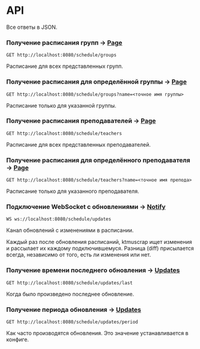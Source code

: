 # API
Все ответы в JSON.


### Получение расписания групп → [Page](/doc/ru/response/page.md)
```
GET http://localhost:8080/schedule/groups
```
Расписание для всех представленных групп.


### Получение расписания для определённой группы → [Page](/doc/ru/response/page.md)
```
GET http://localhost:8080/schedule/groups?name=<точное имя группы>
```
Расписание только для указанной группы.


### Получение расписания преподавателей → [Page](/doc/ru/response/page.md)
```
GET http://localhost:8080/schedule/teachers
```
Расписание для всех представленных преподавателей.


### Получение расписания для определённого преподавателя → [Page](/doc/ru/response/page.md)
```
GET http://localhost:8080/schedule/teachers?name=<точное имя препода>
```
Расписание только для указанного преподавателя.


### Подключение WebSocket с обновлениями → [Notify](/doc/ru/object/notify.md)
```
WS ws://localhost:8080/schedule/updates
```
Канал обновлений с изменениями в расписании.

Каждый раз после обновления расписаний,
ktmuscrap ищет изменения и рассылает
их каждому подключившемуся.
Разница (diff) присылается
всегда, независимо от того,
есть ли изменения или нет.


### Получение времени последнего обновления → [Updates](/doc/ru/response/updates.md)
```
GET http://localhost:8080/schedule/updates/last
```
Когда было произведено последнее обновление.


### Получение периода обновления → [Updates](/doc/ru/response/updates.md)
```
GET http://localhost:8080/schedule/updates/period
```

Как часто производятся обновления.
Это значение устанавливается в конфиге.